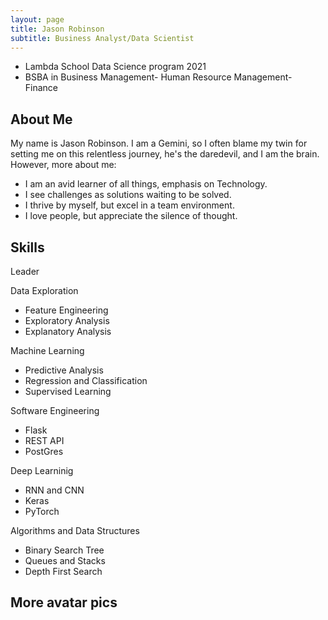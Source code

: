 ```yaml
---
layout: page
title: Jason Robinson
subtitle: Business Analyst/Data Scientist
---
```

- Lambda School Data Science program 2021
- BSBA in Business Management-
   Human Resource Management-
   Finance

## About Me

My name is Jason Robinson. I am a Gemini, so I often 
blame my twin for setting me on this relentless journey, 
he's the daredevil, and I am the brain. However, more about me:
- I am an avid learner of all things, emphasis on Technology.
- I see challenges as solutions waiting to be solved.
- I thrive by myself, but excel in a team environment.
- I love people, but appreciate the silence of thought.


## Skills

Leader

Data Exploration
- Feature Engineering
- Exploratory Analysis
- Explanatory Analysis

Machine Learning
- Predictive Analysis
- Regression and Classification
- Supervised Learning

Software Engineering
- Flask
- REST API
- PostGres

Deep Learninig
- RNN and CNN
- Keras
- PyTorch

Algorithms and Data Structures
- Binary Search Tree
- Queues and Stacks
- Depth First Search


## More avatar pics


